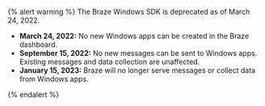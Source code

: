 {% alert warning %}
The Braze Windows SDK is deprecated as of March 24, 2022.


* **March 24, 2022:** No new Windows apps can be created in the Braze dashboard.
* **September 15, 2022:** No new messages can be sent to Windows apps. Existing messages and data collection are unaffected.
* **January 15, 2023:** Braze will no longer serve messages or collect data from Windows apps.

{% endalert %}
